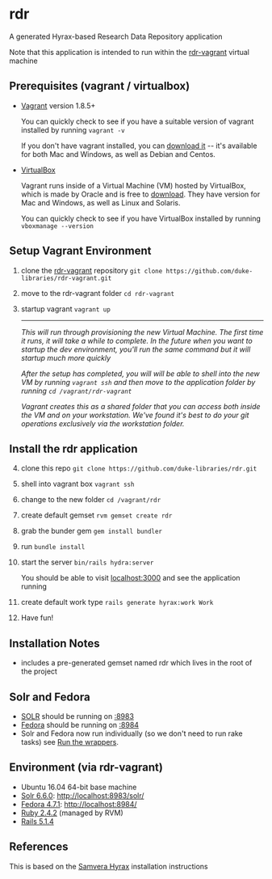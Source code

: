 # rdr

A generated Hyrax-based Research Data Repository application

Note that this application is intended to run within the [rdr-vagrant](https://github.com/duke-libraries/rdr-vagrant) virtual machine


## Prerequisites (vagrant / virtualbox)

* [Vagrant](https://www.vagrantup.com/) version 1.8.5+

   You can quickly check to see if you have a suitable version of vagrant installed by running `vagrant -v`

   If you don't have vagrant installed, you can [download it](https://www.vagrantup.com/downloads.html) -- it's available for both Mac and Windows, as well as Debian and Centos.

* [VirtualBox](https://www.virtualbox.org/)

   Vagrant runs inside of a Virtual Machine (VM) hosted by VirtualBox, which is made by Oracle and is free to [download](https://www.virtualbox.org/wiki/Downloads). They have version for Mac and Windows, as well as Linux and Solaris.

   You can quickly check to see if you have VirtualBox installed by running `vboxmanage --version`


## Setup Vagrant Environment

1. clone the [rdr-vagrant](https://github.com/duke-libraries/rdr-vagrant) repository `git clone https://github.com/duke-libraries/rdr-vagrant.git`
2. move to the rdr-vagrant folder `cd rdr-vagrant`
3. startup vagrant `vagrant up`

   ***

   *This will run through provisioning the new Virtual Machine. The first time it runs, it will take a while to complete. In the future when you want to startup the dev environment, you'll run the same command but it will startup much more quickly*

   *After the setup has completed, you will will be able to shell into the new VM by running `vagrant ssh` and then move to the application folder by running `cd /vagrant/rdr-vagrant`*

   *Vagrant creates this as a shared folder that you can access both inside the VM and on your workstation. We've found it's best to do your git operations exclusively via the workstation folder.*


## Install the rdr application

4. clone this repo
`git clone https://github.com/duke-libraries/rdr.git`

5. shell into vagrant box 
`vagrant ssh`

6. change to the new folder
`cd /vagrant/rdr`

7. create default gemset `rvm gemset create rdr`

8. grab the bunder gem `gem install bundler`

9. run `bundle install`

10. start the server
`bin/rails hydra:server`
    
    You should be able to visit [localhost:3000](http://localhost:3000) and see the application running

11. create default work type
`rails generate hyrax:work Work`

12. Have fun!


## Installation Notes

* includes a pre-generated gemset named rdr which lives in the root of the project


## Solr and Fedora

* [SOLR](https://github.com/apache/lucene-solr) should be running on [:8983](http://localhost:8983)
* [Fedora](https://github.com/fcrepo4/fcrepo4) should be running on [:8984](http://localhost:8984)
* Solr and Fedora now run individually (so we don't need to run rake tasks) see [Run the wrappers](https://github.com/samvera/hyrax/wiki/Hyrax-Development-Guide#run-the-wrappers).


## Environment (via rdr-vagrant)

* Ubuntu 16.04 64-bit base machine
* [Solr 6.6.0](http://lucene.apache.org/solr/): [http://localhost:8983/solr/](http://localhost:8983/solr/)
* [Fedora 4.7.1](http://fedorarepository.org/): [http://localhost:8984/](http://localhost:8984/)
* [Ruby 2.4.2](https://www.ruby-lang.org) (managed by RVM)
* [Rails 5.1.4](http://rubyonrails.org/)


## References

This is based on the [Samvera Hyrax](https://github.com/samvera/hyrax#creating-a-hyrax-based-app) installation instructions
